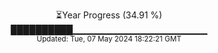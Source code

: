 <p align="center">
⏳Year Progress (34.91 %) <br>
██████████▁▁▁▁▁▁▁▁▁▁▁▁▁▁▁▁▁▁▁▁ <br>
<sub>Updated: Tue, 07 May 2024 18:22:21 GMT</sub>
</p>

